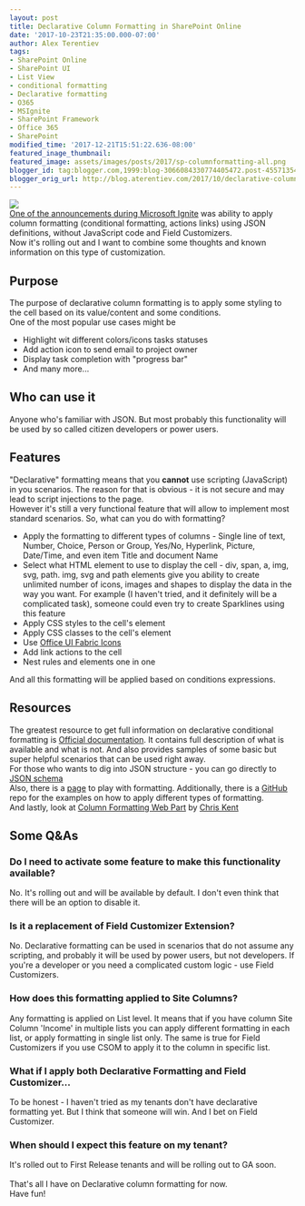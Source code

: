 ```yaml
---
layout: post
title: Declarative Column Formatting in SharePoint Online
date: '2017-10-23T21:35:00.000-07:00'
author: Alex Terentiev
tags:
- SharePoint Online
- SharePoint UI
- List View
- conditional formatting
- Declarative formatting
- O365
- MSIgnite
- SharePoint Framework
- Office 365
- SharePoint
modified_time: '2017-12-21T15:51:22.636-08:00'
featured_inage_thumbnail:
featured_image: assets/images/posts/2017/sp-columnformatting-all.png
blogger_id: tag:blogger.com,1999:blog-3066084330774405472.post-4557135478723019212
blogger_orig_url: http://blog.aterentiev.com/2017/10/declarative-column-formatting-in.html
---
```


<a href="" imageanchor="1" ><img border="0" src="{{site.baseurl}}/assets/images/posts/2017/sp-columnformatting-all.png" /><br/>One of the announcements during <a href="http://tricky-sharepoint.blogspot.com/2017/10/microsoft-ignite-2017-recap-subjective.html">Microsoft Ignite</a> was ability to apply column formatting (conditional formatting, actions links) using JSON definitions, without JavaScript code and Field Customizers. <br />Now it's rolling out and I want to combine some thoughts and known information on this type of customization.<br /><a name='more'></a><h2>Purpose</h2>The purpose of declarative column formatting is to apply some styling to the cell based on its value/content and some conditions.<br />One of the most popular use cases might be <ul><li>Highlight wit different colors/icons tasks statuses</li><li>Add action icon to send email to project owner</li><li>Display task completion with "progress bar"</li><li>And many more...</li></ul><h2>Who can use it</h2>Anyone who's familiar with JSON. But most probably this functionality will be used by so called citizen developers or power users. <h2>Features</h2>"Declarative" formatting means that you <b>cannot</b> use scripting (JavaScript) in you scenarios. The reason for that is obvious - it is not secure and may lead to script injections to the page.<br />However it's still a very functional feature that will allow to implement most standard scenarios. So, what can you do with formatting? <ul><li>Apply the formatting to different types of columns - Single line of text, Number, Choice, Person or Group, Yes/No, Hyperlink, Picture, Date/Time, and even item Title and document Name</li><li>Select what HTML element to use to display the cell - div, span, a, img, svg, path. img, svg and path elements give you ability to create unlimited number of icons, images and shapes to display the data in the way you want. For example (I haven't tried, and it definitely will be a complicated task), someone could even try to create Sparklines using this feature</li><li>Apply CSS styles to the cell's element</li><li>Apply CSS classes to the cell's element</li><li>Use <a href="https://developer.microsoft.com/en-us/fabric#/styles/icons">Office UI Fabric Icons</a></li><li>Add link actions to the cell</li><li>Nest rules and elements one in one</li></ul>And all this formatting will be applied based on conditions expressions. <h2>Resources</h2>The greatest resource to get full information on declarative conditional formatting is <a href="https://docs.microsoft.com/en-us/sharepoint/dev/declarative-customization/column-formatting">Official documentation</a>. It contains full description of what is available and what is not. And also provides samples of some basic but super helpful scenarios that can be used right away.<br />For those who wants to dig into JSON structure - you can go directly to <a href="http://columnformatting.sharepointpnp.com/columnFormattingSchema.json">JSON schema</a><br />Also, there is a <a href="http://columnformatting.sharepointpnp.com/">page</a> to play with formatting. Additionally, there is a <a href="https://github.com/SharePoint/sp-dev-column-formatting">GitHub</a> repo for the examples on how to apply different types of formatting.<br />And lastly, look at <a href="https://thechriskent.com/2017/12/21/column-formatting-client-side-web-part-column-formatter/">Column Formatting Web Part</a> by <a href="https://twitter.com/theChrisKent">Chris Kent</a><h2>Some Q&As</h2><h3>Do I need to activate some feature to make this functionality available?</h3>No. It's rolling out and will be available by default. I don't even think that there will be an option to disable it. <h3>Is it a replacement of Field Customizer Extension?</h3>No. Declarative formatting can be used in scenarios that do not assume any scripting, and probably it will be used by power users, but not developers. If you're a developer or you need a complicated custom logic - use Field Customizers. <h3>How does this formatting applied to Site Columns?</h3>Any formatting is applied on List level. It means that if you have column Site Column 'Income' in multiple lists you can apply different formatting in each list, or apply formatting in single list only. The same is true for Field Customizers if you use CSOM to apply it to the column in specific list. <h3>What if I apply both Declarative Formatting and Field Customizer...</h3>To be honest - I haven't tried as my tenants don't have declarative formatting yet. But I think that someone will win. And I bet on Field Customizer. <h3>When should I expect this feature on my tenant?</h3>It's rolled out to First Release tenants and will be rolling out to GA soon. <br /><br />That's all I have on Declarative column formatting for now.<br />Have fun!